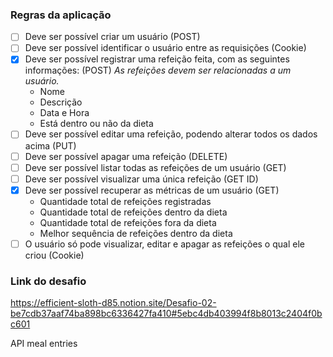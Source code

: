 ### Regras da aplicação
- [ ] Deve ser possível criar um usuário (POST)
- [ ] Deve ser possível identificar o usuário entre as requisições (Cookie)
- [x] Deve ser possível registrar uma refeição feita, com as seguintes informações: (POST)
    *As refeições devem ser relacionadas a um usuário.*
    - Nome
    - Descrição
    - Data e Hora
    - Está dentro ou não da dieta
- [ ] Deve ser possível editar uma refeição, podendo alterar todos os dados acima (PUT)
- [ ] Deve ser possível apagar uma refeição (DELETE)
- [ ] Deve ser possível listar todas as refeições de um usuário (GET)
- [ ] Deve ser possível visualizar uma única refeição (GET ID)
- [x] Deve ser possível recuperar as métricas de um usuário (GET)
    - Quantidade total de refeições registradas
    - Quantidade total de refeições dentro da dieta
    - Quantidade total de refeições fora da dieta
    - Melhor sequência de refeições dentro da dieta
- [ ] O usuário só pode visualizar, editar e apagar as refeições o qual ele criou (Cookie)

### Link do desafio
https://efficient-sloth-d85.notion.site/Desafio-02-be7cdb37aaf74ba898bc6336427fa410#5ebc4db403994f8b8013c2404f0bc601

API
meal
entries